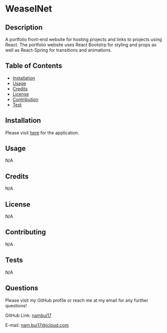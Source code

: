 # WeaselNet

  ## Description

  A portfolio front-end website for hosting projects and links to projects using React. The portfolio website uses React Bootstrp for styling and props as well as React-Spring for transitions and animations.

  ## Table of Contents

  - [Installation](#installation)
  - [Usage](#usage)
  - [Credits](#credits)
  - [License](#license)
  - [Contribution](#contribution)
  - [Test](#test)

  ## Installation

  Please visit [here](https://nambui17.github.io/portaureact) for the application.

  ## Usage

  N/A

  ## Credits

  N/A

  ## License

  N/A

  ## Contributing

  N/A

  ## Tests

  N/A

  ## Questions

  Please visit my GitHub profile or reach me at my email for any further questions!

  GitHub Link: [nambui17](https://github.com/nambui17)

  E-mail: nam.bui17@icloud.com